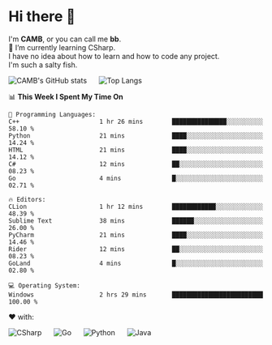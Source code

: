 # Hi there 👋
<!--
**CAMB-dev/CAMB-dev** is a ✨ _special_ ✨ repository because its `README.md` (this file) appears on your GitHub profile.

Here are some ideas to get you started:

- 🔭 I’m currently working on ...
- 🌱 I’m currently learning ...
- 👯 I’m looking to collaborate on ...
- 🤔 I’m looking for help with ...
- 💬 Ask me about ...
- 📫 How to reach me: ...
- 😄 Pronouns: ...
- ⚡ Fun fact: ...
-->
 I'm **CAMB**, or you can call me **bb**.  
 🌱 I’m currently learning CSharp.  
 I have no idea about how to learn and how to code any project.  
 I'm such a salty fish.
 
 
![CAMB's GitHub stats](https://github-readme-stats.vercel.app/api?username=CAMB-dev&show_icons=true&theme=tokyonight)
&nbsp;&nbsp;&nbsp;&nbsp;
![Top Langs](https://github-readme-stats.vercel.app/api/top-langs/?username=CAMB-dev&langs_count=5&theme=tokyonight)


<!--START_SECTION:waka-->
📊 **This Week I Spent My Time On** 

```text
💬 Programming Languages: 
C++                      1 hr 26 mins        ███████████████░░░░░░░░░░   58.10 % 
Python                   21 mins             ████░░░░░░░░░░░░░░░░░░░░░   14.24 % 
HTML                     21 mins             ████░░░░░░░░░░░░░░░░░░░░░   14.12 % 
C#                       12 mins             ██░░░░░░░░░░░░░░░░░░░░░░░   08.23 % 
Go                       4 mins              █░░░░░░░░░░░░░░░░░░░░░░░░   02.71 % 

🔥 Editors: 
CLion                    1 hr 12 mins        ████████████░░░░░░░░░░░░░   48.39 % 
Sublime Text             38 mins             ██████░░░░░░░░░░░░░░░░░░░   26.00 % 
PyCharm                  21 mins             ████░░░░░░░░░░░░░░░░░░░░░   14.46 % 
Rider                    12 mins             ██░░░░░░░░░░░░░░░░░░░░░░░   08.23 % 
GoLand                   4 mins              █░░░░░░░░░░░░░░░░░░░░░░░░   02.80 % 

💻 Operating System: 
Windows                  2 hrs 29 mins       █████████████████████████   100.00 % 
```


<!--END_SECTION:waka-->


❤ with:

![CSharp](https://img.shields.io/badge/CSharp-%23512BD4?style=for-the-badge&logo=.net)
&nbsp;&nbsp;&nbsp;&nbsp;
![Go](https://img.shields.io/badge/Go-000000?style=for-the-badge&logo=go)
&nbsp;&nbsp;&nbsp;&nbsp;
![Python](https://img.shields.io/badge/Python-000000?style=for-the-badge&logo=python)
&nbsp;&nbsp;&nbsp;&nbsp;
![Java](https://img.shields.io/badge/Java-964B00?style=for-the-badge&logo=openjdk)
